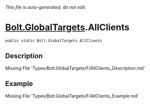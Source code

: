 *This file is auto-generated, do not edit.*

# [Bolt.GlobalTargets](Types/Bolt.GlobalTargets.md).AllClients
`public static Bolt.GlobalTargets AllClients`
## Description
Missing File 'Types/Bolt.GlobalTargets/F/AllClients_Description.md'
## Example
Missing File 'Types/Bolt.GlobalTargets/F/AllClients_Example.md'
